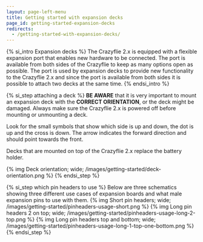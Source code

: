 ```yaml
---
layout: page-left-menu
title: Getting started with expansion decks
page_id: getting-started-expansion-decks
redirects:
  - /getting-started-with-expansion-decks/
---
```


{% si_intro Expansion decks %}
The Crazyflie 2.x is equipped with a flexible expansion port that enables new
hardware to be connected. The port is available from both sides of the Crazyflie
to keep as many options open as possible. The port is used by expansion decks
to provide new functionality to the Crazyflie 2.x and since the port is
available from both sides it is possible to attach two decks at the same time.
{% endsi_intro %}

{% si_step attaching a deck %}
**BE AWARE** that it is very important to mount an expansion deck with the
**CORRECT ORIENTATION**, or the deck might be damaged. Always make sure the
Crazyflie 2.x is powered off before mounting or unmounting a deck.

Look for the small symbols that show which side is up and down, the dot is up and the cross is down.
The arrow indicates the forward direction and should point towards the front.

Decks that are mounted on top of the Crazyflie 2.x replace the battery holder.

{% img Deck orientation; wide; /images/getting-started/deck-orientation.png %}
{% endsi_step %}


{% si_step which pin headers to use %}
Below are three schematics showing three different use cases of expansion boards and what male expansion pins to use with them.
{% img Short pin headers; wide; /images/getting-started/pinheaders-usage-short.png %}
{% img Long pin headers 2 on top; wide; /images/getting-started/pinheaders-usage-long-2-top.png %}
{% img Long pin headers top and bottom; wide; /images/getting-started/pinheaders-usage-long-1-top-one-bottom.png %}
{% endsi_step %}
